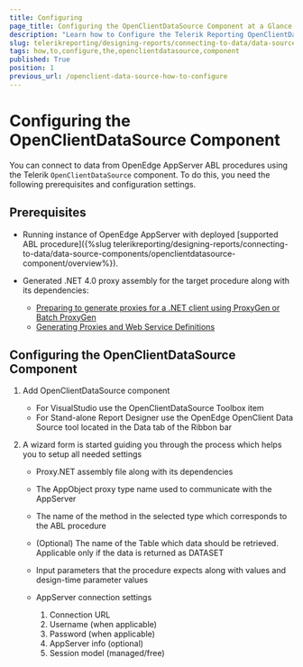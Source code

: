 ```yaml
---
title: Configuring
page_title: Configuring the OpenClientDataSource Component at a Glance
description: "Learn how to Configure the Telerik Reporting OpenClientDataSource Component to connect to data from OpenEdge AppServer ABL procedures."
slug: telerikreporting/designing-reports/connecting-to-data/data-source-components/openclientdatasource-component/how-to-configure-the-openclientdatasource-component
tags: how,to,configure,the,openclientdatasource,component
published: True
position: 1
previous_url: /openclient-data-source-how-to-configure
---
```


# Configuring the OpenClientDataSource Component

You can connect to data from OpenEdge AppServer ABL procedures using the Telerik `OpenClientDataSource` component. To do this, you need the following prerequisites and configuration settings.

## Prerequisites

+ Running instance of OpenEdge AppServer with deployed [supported ABL procedure]({%slug telerikreporting/designing-reports/connecting-to-data/data-source-components/openclientdatasource-component/overview%}).
+ Generated .NET 4.0 proxy assembly for the target procedure along with its dependencies:

	* [Preparing to generate proxies for a .NET client using ProxyGen or Batch ProxyGen](https://docs.progress.com/bundle/openedge-dotnet-open-clients-117/page/Preparing-to-generate-proxies-for-a-.NET-client-using-ProxyGen-or-Batch-ProxyGen.html?labelkey=product_openedge_117)
	* [Generating Proxies and Web Service Definitions](https://docs.progress.com/bundle/openedge-open-client-toolkit-introduction-117/page/Generating-Proxies-and-Web-Service-Definitions.html)

## Configuring the OpenClientDataSource Component

1. Add OpenClientDataSource component

	+ For VisualStudio use the OpenClientDataSource Toolbox item
	+ For Stand-alone Report Designer use the OpenEdge OpenClient Data Source tool located in the Data tab of the Ribbon bar

1. A wizard form is started guiding you through the process which helps you to setup all needed settings

	+ Proxy.NET assembly file along with its dependencies
	+ The AppObject proxy type name used to communicate with the AppServer
	+ The name of the method in the selected type which corresponds to the ABL procedure
	+ (Optional) The name of the Table which data should be retrieved. Applicable only if the data is returned as DATASET
	+ Input parameters that the procedure expects along with values and design-time parameter values
	+ AppServer connection settings

		1. Connection URL
		1. Username (when applicable)
		1. Password (when applicable)
		1. AppServer info (optional)
		1. Session model (managed/free)
